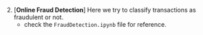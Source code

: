 
2. [**Online Fraud Detection**] Here we try to classify transactions as fraudulent or not.
    - check the `FraudDetection.ipynb` file for reference.